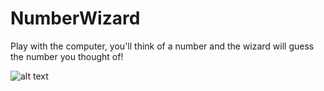 # NumberWizard
Play with the computer, you'll think of a number and the wizard will guess the number you thought of! 


![alt text](https://i.ibb.co/NsmwsJ5/wizardimg.png)
